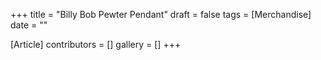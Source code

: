 +++
title = "Billy Bob Pewter Pendant"
draft = false
tags = [Merchandise]
date = ""

[Article]
contributors = []
gallery = []
+++